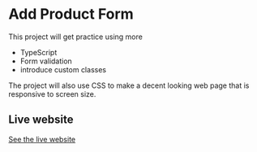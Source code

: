 # Add Product Form

This project will get practice using more 
- TypeScript
- Form validation
- introduce custom classes

The project will also use CSS to make a decent looking web page that is responsive to screen size.

## Live website
[See the live website](https://joelehmanjr.github.io/Fall2021-CPW204-FormWithCustomClass/)
